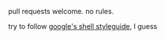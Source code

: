 pull requests welcome. no rules.

try to follow [google's shell styleguide](https://google.github.io/styleguide/shell.xml), I guess

